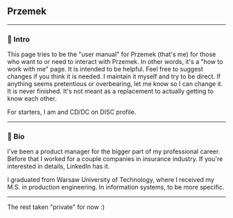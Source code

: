 ## Przemek

---

### 👋 Intro

This page tries to be the "user manual" for Przemek (that's me) for those who want to or need to interact with Przemek. In other words, it's a "how to work with me" page. It is intended to be helpful. Feel free to suggest changes if you think it is needed. I maintain it myself and try to be direct. If anything seems pretentious or overbearing, let me know so I can change it. It is never finished. It's not meant as a replacement to actually getting to know each other.

For starters, I am and CD/DC on DISC profile.

---

### 📜 Bio

I've been a product manager for the bigger part of my professional career. Before that I worked for a couple companies in insurance industry. If you're interested in details, LinkedIn has it.

I graduated from Warsaw University of Technology, where I received my M.S. in production engineering. In information systems, to be more specific.

---

The rest taken "private" for now :)

<!--

### 😄 Name pronunciation hint

My full first name is actually Przemysław, but nobody ever called me that, not even my parents. Use Przemek. The phonetic spelling is p-sh-eh-m-eh-k and there's plenty audio samples online. Don't worry if you can't pronounce it, I won't mind it. I've been getting many emails starting with "Hi, Kulik" ("this Przemek thing can't be his first name, can it?") and it's fine. The best one I've ever got started with "Hi Kilimanjaro" - go figure 😄.

---

### 🍅 Flaws

I like to think I am an open book, transparent and direct. I strive to live by these values. That's why I am sharing here some of the flaws I know I have. Listing them here is not an excuse, I am fully responsible for improving on these things.

1. I look "serious" / "scary" most of the time. It's my "resting face". It's OK to remind me of that or ask what's going on.
2. English is my 3<sup>rd</sup> language. While I think it's fairly good, my choice of words and grammar may be off. If something in what I say/write does not seem right to you, feel free to ask and correct.
3. My tone of voice may seem harsh even if I don't mean it. I don't know if it's the Polish accent or something else. It's OK to remind me of that and say, "that sounded harsh, I would appreciate a more calmer tone."
4. I tend to get emotional (angry, sad...). I know how it sounds, but it's not you, it's me. I'm working on it.
5. I may seem as difficult for work with. I hold myself to high standards. Sometimes it may seem like I'm "making it hard" for no apparent reason. The fault is mine. Feel free to stop me and ask clarifying "why" questions.
6. I sometimes fail or forget to recognize good effort or performance. I have seen it, believe me. It's OK to ask, "how do you think I did there."
7. I'm a master procrastinator. Recovering, though. If you need something from me and don't hear from me, remind me.

I'm sure I have more flaws that affect my professional life. Please contact me to have it added or if you prefer to do it anonymously, ask someone you and I both know, who would be willing to submit it.

---

### 🌟 Strengths

Still looking. I'm not trying to be coy here. Let me try with something basic and simple:

1. One of my managers used "pitbull attitude" in my yearly appraisal once. He meant it in a positive way. I'll take it.
2. If you're "one of my own" (and if you're reading it you most likely are) I will fight for you even if you mess up. Then, we'll talk.
3. I can be convinced. I have strong opinions, but you can change them. Don't give up too early.

### 💜 Values, beliefs, style...

Things, which are neither flaws nor strengths (?). Something I value and try to practice.

- Enthusiasm and passion - we're here for a reason, let's show we mean it
- Hard work ethic - hard work beats talent and practice makes perfect
- Humility - as we say in jiu jitsu, the belt only covers two inches of your, well.. back. You have to cover the rest. Titles, as belts, only go so far...
- Work/life balance - we're here for a reason, but there’s life after work. Live it now. Now will never come again.
- I assume good will. Period.
- Undepromise and overdeliver - never opposite. It's not to say to undepromise what you plan for anyway. It's about not overpromising for no reason.

### 😡 What I find hard tolerating

We all have things, which annoy us, right?

- Taking credit for somebody else’s work.
- Going around me with something that is about me.

### 🐉 Hic sunt dracones

I like being right. I usually know when I don’t know. If you see me out of my depth, tell me. Save me!

---

### 🚦 Pointers from others

This is what others said when I asked them for input to this "user guide". Their words, not mine. I didn't edit anything. I didn't order them in any particular way. They are added here as they come.

<details>

<summary>...</summary>

- Be direct and cut to the chase if you want to make an approach
- Before the approach, do your home work, ensure it is something that means business to Przemek
- Expect him to say, "Don't make your lack of planning my crisis." He will make it clear but will endeavor to help/do the right thing. This applies for the cross-functional teams. If you are his team member, he makes you comfortable and guides you out of the crisis.
- Expect him to challenge the worthiness of anything you expect him to be engaging with - He values his time/effort and it is fair.
- Respect his priorities - It doesn't matter however entitled you think your priorities are! Also, at a glance, he may come across as someone not respecting yours, but believe me, he does.
- When he says, 'No' - he means it. Don't be naïve and try escalations. The battle will only become harder and statistics suggest, he will eventually win. Focus your efforts on understanding his rationale behind the 'No' - your peace lies there!
- When talking with Przemek, you might get the impression that he is ignoring you, he's not.  He is usually thinking about 12 things at once. So, in fact he IS listening.  Don’t take it personally.
- Talking directly with Przemek is MUCH better than email.  In person is even BETTER. If you have a quick question, then ping him or do a quick call and turn ON your camera.
- Przemek is extremely work/life balance oriented. If you have or require any personal time, then let him know what is going on in your life and he will listen and offer good advice. It’s not all about work.
- If you do your job, then you will be rewarded so just do your damn job.
- Przemek is not hands on. Occasionally he will ask to see what is going on in certain areas, but for the most part will trust you in your decision making.
- When you have one on one meetings, he will eventually start to answer emails. This in the signal to end the meeting.
- He has two cats, one named Xerox and another I never see so have no idea what its name is. To be frank I call most cats “Cat” anyway.
- Put thought into your meetings with Przemek, have an agenda and go through it. Even if it’s in your head. He will appreciate that.
- If you treat Przemek with respect, it will be returned.

</details>

---

### 💬 Communication

#### ***Voice vs Text***

I don't like writing (or reading) long messages (emails, chats etc.). I understand there are needed sometimes, but I'd always prefer a short (or long) conversation over a long text.

#### ***Social media***

I do have accounts on Facebook, Instagram, Twitter and LinkedIn. I use Facebook and Instagram for personal stuff only and I check them only during weekends.
I user Twitter and LinkedIn for professional stuff and I don't use them during weekends.

#### ***Don't assume anything***

TL;DR: Check with me first.

As one of my flaws I documented above says, there's a chance I have misrepresented my own thoughts. Don't try to second guess me - ask for clarification. There's a chance that I meant something else or wasn't clear enough or it looks differently now that you mentioned it.

#### ***Don't wait***

Are you blocked or need clarification on something? Concerned by a rumor? Need some advice? Very few things are more important than talking to you. Reach out to me in whichever way is comfortable for you. Call me, message me on chat, email me, or set up an appointment but it doesn't have to wait for our next meeting if we have one scheduled.

#### ***Meeting requests***

Just because my calendar shows an empty slot, it doesn't mean it's available. I'm not always blocking time for personal / solo activities. If I decline your request, I give a reason most of the time. Check back with me about possible time slots.

#### ***Feedback***

Do give it. I welcome it, even if it's not evident. The format is up to you. Talk to me. Send me a message / email. Meet me after work (in person or remote). Whatever works best for you.

---

### 👍 My interests

<details>

<summary>...</summary>

#### ***Sports***

I do a lot and and I watch some. I practice Brazlilian Jiu Jitsu (I sometimes compete). I run. I lift weights. In this order. I do something almost every day.
I played football in the past and I like watching it.

<img src="images/bjj-1.png" height="200"><img src="images/bjj-2.jpeg" height="200"><img src="images/bjj-3.jpeg" height="200">

#### ***Animals***

I love animals. I currently have 2 cats. They're awesome :)

<img src="images/kreso-ogon.jpeg" width="200"><img src="images/ogon.jpeg" width="200"><img src="images/ksero.jpeg" width="200"><img src="images/ogon-me.png" width="200">

#### ***Reading***

I like reading, a lot. Both fiction and non-fiction (less). I'm an urban fantasy fan. I can recommend some titles.

#### ***Cooking***

I like doing things in the kitchen. I cook daily meals for myself and familly and I try new things I have seen travelling.

<img src="images/pavlova.jpeg" width="200"><img src="images/tarta.jpeg" width="200"><img src="images/idli-sambar.png" width="200"><img src="images/tort.jpg" width="200">

#### ***Watching / listening***

I don't like wasting time, so when I'm in the car and not talking to somebody, I listen to podcasts. Topics vary but I stay away from politics, news etc.

---

</details>

-->